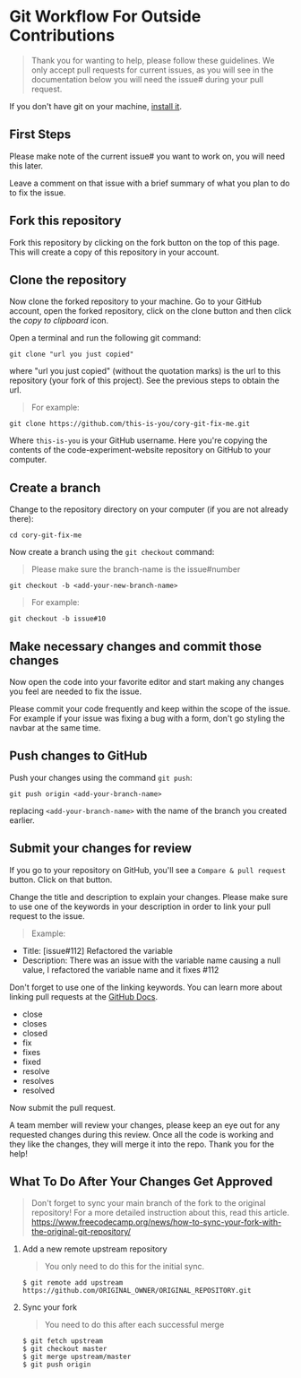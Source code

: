 # Git Workflow For Outside Contributions

> Thank you for wanting to help, please follow these guidelines. We only accept pull requests for current issues, as you will see in the documentation below you will need the issue# during your pull request.

If you don't have git on your machine, [install it](https://help.github.com/articles/set-up-git/).

## First Steps

Please make note of the current issue# you want to work on, you will need this later.

Leave a comment on that issue with a brief summary of what you plan to do to fix the issue.

## Fork this repository

Fork this repository by clicking on the fork button on the top of this page.
This will create a copy of this repository in your account.

## Clone the repository

Now clone the forked repository to your machine. Go to your GitHub account, open the forked repository, click on the clone button and then click the _copy to clipboard_ icon.

Open a terminal and run the following git command:

```
git clone "url you just copied"
```

where "url you just copied" (without the quotation marks) is the url to this repository (your fork of this project). See the previous steps to obtain the url.

> For example:

```
git clone https://github.com/this-is-you/cory-git-fix-me.git
```

Where `this-is-you` is your GitHub username. Here you're copying the contents of the code-experiment-website repository on GitHub to your computer.

## Create a branch

Change to the repository directory on your computer (if you are not already there):

```
cd cory-git-fix-me
```

Now create a branch using the `git checkout` command:

> Please make sure the branch-name is the issue#number

```
git checkout -b <add-your-new-branch-name>
```

> For example:

```
git checkout -b issue#10
```

## Make necessary changes and commit those changes

Now open the code into your favorite editor and start making any changes you feel are needed to fix the issue.

Please commit your code frequently and keep within the scope of the issue. For example if your issue was fixing a bug with a form, don't go styling the navbar at the same time.

## Push changes to GitHub

Push your changes using the command `git push`:

```
git push origin <add-your-branch-name>
```

replacing `<add-your-branch-name>` with the name of the branch you created earlier.

## Submit your changes for review

If you go to your repository on GitHub, you'll see a `Compare & pull request` button. Click on that button.

Change the title and description to explain your changes. Please make sure to use one of the keywords in your description in order to link your pull request to the issue.

> Example:

- Title: [issue#112] Refactored the variable
- Description: There was an issue with the variable name causing a null value, I refactored the variable name and it fixes #112

Don't forget to use one of the linking keywords. You can learn more about linking pull requests at the [GitHub Docs](https://docs.github.com/en/github/managing-your-work-on-github/linking-a-pull-request-to-an-issue#linking-a-pull-request-to-an-issue-using-a-keyword).

- close
- closes
- closed
- fix
- fixes
- fixed
- resolve
- resolves
- resolved

Now submit the pull request.

A team member will review your changes, please keep an eye out for any requested changes during this review. Once all the code is working and they like the changes, they will merge it into the repo. Thank you for the help!


## What To Do After Your Changes Get Approved

> Don't forget to sync your main branch of the fork to the original repository!  For a more detailed instruction about this, read this article.  https://www.freecodecamp.org/news/how-to-sync-your-fork-with-the-original-git-repository/

1. Add a new remote upstream repository
    > You only need to do this for the initial sync.
    ```
    $ git remote add upstream https://github.com/ORIGINAL_OWNER/ORIGINAL_REPOSITORY.git
    ```

2. Sync your fork
    > You need to do this after each successful merge
    ```
    $ git fetch upstream
    $ git checkout master
    $ git merge upstream/master
    $ git push origin
    ```
